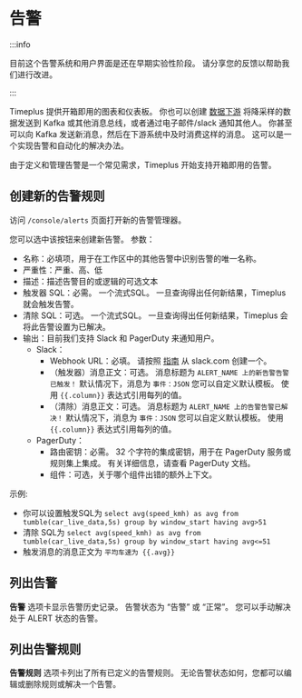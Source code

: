 # 告警

:::info

目前这个告警系统和用户界面是还在早期实验性阶段。 请分享您的反馈以帮助我们进行改进。

:::

Timeplus 提供开箱即用的图表和仪表板。 你也可以创建 [数据下游](destination) 将降采样的数据发送到 Kafka 或其他消息总线，或者通过电子邮件/slack 通知其他人。 你甚至可以向 Kafka 发送新消息，然后在下游系统中及时消费这样的消息。 这可以是一个实现告警和自动化的解决办法。

由于定义和管理告警是一个常见需求，Timeplus 开始支持开箱即用的告警。

## 创建新的告警规则

访问 `/console/alerts` 页面打开新的告警管理器。

您可以选中该按钮来创建新告警。 参数：

* 名称：必填项，用于在工作区中的其他告警中识别告警的唯一名称。
* 严重性：严重、高、低
* 描述：描述告警目的或逻辑的可选文本
* 触发器 SQL：必需。 一个流式SQL。 一旦查询得出任何新结果，Timeplus 就会触发告警。
* 清除 SQL：可选。 一个流式SQL。 一旦查询得出任何新结果，Timeplus 会将此告警设置为已解决。
* 输出：目前我们支持 Slack 和 PagerDuty 来通知用户。
  * Slack：
    * Webhook URL：必填。 请按照 [指南](destination#slack) 从 slack.com 创建一个。
    * （触发器）消息正文：可选。 消息标题为 `ALERT_NAME 上的新告警告警已触发！` 默认情况下，消息为 `事件：JSON` 您可以自定义默认模板。 使用 `{{.column}}` 表达式引用每列的值。
    * （清除）消息正文：可选。 消息标题为 `ALERT_NAME 上的告警告警已解决！` 默认情况下，消息为 `事件：JSON` 您可以自定义默认模板。 使用 `{{.column}}` 表达式引用每列的值。
  * PagerDuty：
    * 路由密钥：必需。 32 个字符的集成密钥，用于在 PagerDuty 服务或规则集上集成。  有关详细信息，请查看 PagerDuty 文档。
    * 组件：可选，关于哪个组件出错的额外上下文。

示例:

* 你可以设置触发SQL为 `select avg(speed_kmh) as avg from tumble(car_live_data,5s) group by window_start having avg>51`
* 清除 SQL为 `select avg(speed_kmh) as avg from tumble(car_live_data,5s) group by window_start having avg<=51`
* 触发消息的消息正文为 `平均车速为 {{.avg}}`

## 列出告警

**告警** 选项卡显示告警历史记录。 告警状态为 “告警” 或 “正常”。 您可以手动解决处于 ALERT 状态的告警。



## 列出告警规则

**告警规则** 选项卡列出了所有已定义的告警规则。 无论告警状态如何，您都可以编辑或删除规则或解决一个告警。

